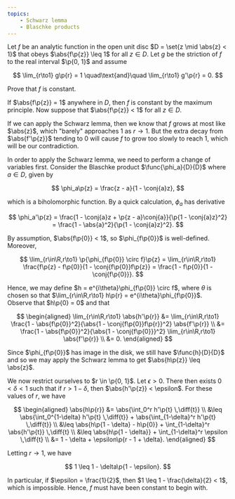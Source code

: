 ```yaml
---
topics:
    - Schwarz lemma
    - Blaschke products
---
```


<problem>

Let $f$ be an analytic function in the open unit disc $D = \set{z \mid \abs{z} < 1}$ that obeys $\abs{f\p{z}} \leq 1$ for all $z \in D$. Let $g$ be the striction of $f$ to the real interval $\p{0, 1}$ and assume

$$
\lim_{r\to1} g\p{r} = 1
\quad\text{and}\quad
\lim_{r\to1} g'\p{r} = 0.
$$

Prove that $f$ is constant.

</problem>

<solution>

If $\abs{f\p{z}} = 1$ anywhere in $D$, then $f$ is constant by the maximum principle. Now suppose that $\abs{f\p{z}} < 1$ for all $z \in D$.

If we can apply the Schwarz lemma, then we know that $f$ grows at most like $\abs{z}$, which "barely" approaches $1$ as $r \to 1$. But the extra decay from $\abs{f'\p{z}}$ tending to $0$ will cause $f$ to grow too slowly to reach $1$, which will be our contradiction.

In order to apply the Schwarz lemma, we need to perform a change of variables first. Consider the Blaschke product $\func{\phi_a}{D}{D}$ where $a \in D$, given by

$$
\phi_a\p{z} = \frac{z - a}{1 - \conj{a}z},
$$

which is a biholomorphic function. By a quick calculation, $\phi_a$ has derivative

$$
\phi_a'\p{z}
    = \frac{1 - \conj{a}z + \p{z - a}\conj{a}}{\p{1 - \conj{a}z}^2}
    = \frac{1 - \abs{a}^2}{\p{1 - \conj{a}z}^2}.
$$

By assumption, $\abs{f\p{0}} < 1$, so $\phi_{f\p{0}}$ is well-defined. Moreover,

$$
\lim_{r\in\R,r\to1} \p{\phi_{f\p{0}} \circ f}\p{z}
    = \lim_{r\in\R,r\to1} \frac{f\p{z} - f\p{0}}{1 - \conj{f\p{0}}f\p{z}}
    = \frac{1 - f\p{0}}{1 - \conj{f\p{0}}}.
$$

Hence, we may define $h = e^{i\theta}\phi_{f\p{0}} \circ f$, where $\theta$ is chosen so that $\lim_{r\in\R,r\to1} h\p{r} = e^{i\theta}\phi_{f\p{0}}$. Observe that $h\p{0} = 0$ and that

$$
\begin{aligned}
    \lim_{r\in\R,r\to1} \abs{h'\p{r}}
        &= \lim_{r\in\R,r\to1} \frac{1 - \abs{f\p{0}}^2}{\abs{1 - \conj{f\p{0}}f\p{r}}^2} \abs{f'\p{r}} \\
        &= \frac{1 - \abs{f\p{0}}^2}{\abs{1 - \conj{f\p{0}}}^2} \lim_{r\in\R,r\to1} \abs{f'\p{r}} \\
        &= 0.
\end{aligned}
$$

Since $\phi_{f\p{0}}$ has image in the disk, we still have $\func{h}{D}{D}$ and so we may apply the Schwarz lemma to get $\abs{h\p{z}} \leq \abs{z}$.

We now restrict ourselves to $r \in \p{0, 1}$. Let $\epsilon > 0$. There then exists $0 < \delta < 1$ such that if $r > 1 - \delta$, then $\abs{h'\p{z}} < \epsilon$. For these values of $r$, we have

$$
\begin{aligned}
    \abs{h\p{r}}
        &= \abs{\int_0^r h'\p{t} \,\diff{t}} \\
        &\leq \abs{\int_0^{1-\delta} h'\p{t} \,\diff{t}} + \abs{\int_{1-\delta}^r h'\p{t} \,\diff{t}} \\
        &\leq \abs{h\p{1 - \delta} - h\p{0}} + \int_{1-\delta}^r \abs{h'\p{t}} \,\diff{t} \\
        &\leq \abs{h\p{1 - \delta}} + \int_{1-\delta}^r \epsilon \,\diff{t} \\
        &= 1 - \delta + \epsilon\p{r - 1 + \delta}.
\end{aligned}
$$

Letting $r \to 1$, we have

$$
1 \leq 1 - \delta\p{1 - \epsilon}.
$$

In particular, if $\epsilon = \frac{1}{2}$, then $1 \leq 1 - \frac{\delta}{2} < 1$, which is impossible. Hence, $f$ must have been constant to begin with.

</solution>
